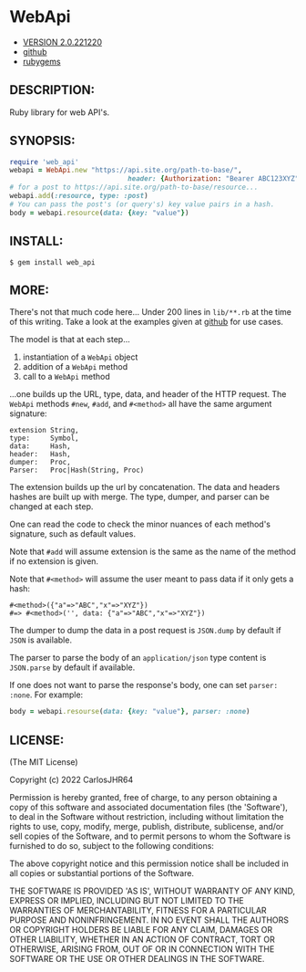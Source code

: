 # WebApi

* [VERSION 2.0.221220](https://www.github.com/carlosjhr64/web_api)
* [github](https://www.github.com/carlosjhr64/web_api)
* [rubygems](https://rubygems.org/gems/web_api)

## DESCRIPTION:

Ruby library for web API's.

## SYNOPSIS:
```ruby
require 'web_api'
webapi = WebApi.new "https://api.site.org/path-to-base/",
                             header: {Authorization: "Bearer ABC123XYZ"}
# for a post to https://api.site.org/path-to-base/resource...
webapi.add(:resource, type: :post)
# You can pass the post's (or query's) key value pairs in a hash.
body = webapi.resource(data: {key: "value"})
```
## INSTALL:
```console
$ gem install web_api
```
## MORE:

There's not that much code here...
Under 200 lines in `lib/**.rb` at the time of this writing.
Take a look at the examples given at [github](https://github.com/carlosjhr64/web_api/tree/master/examples)
for use cases.

The model is that at each step...

1. instantiation of a `WebApi` object
2. addition of a `WebApi` method
3. call to a `WebApi` method

...one builds up the URL, type, data, and header of the HTTP request.
The `WebApi` methods `#new`, `#add`, and `#<method>`
all have the same argument signature:

    extension String,
    type:     Symbol,
    data:     Hash,
    header:   Hash,
    dumper:   Proc,
    Parser:   Proc|Hash(String, Proc)

The extension builds up the url by concatenation.
The data and headers hashes are built up with merge.
The type, dumper, and parser can be changed at each step.

One can read the code to check the minor nuances of each method's signature,
such as default values.

Note that `#add` will assume extension is the same as the name of the method if
no extension is given.

Note that `#<method>` will assume the user meant to pass data if
it only gets a hash:

    #<method>({"a"=>"ABC","x"=>"XYZ"})
    #=> #<method>('', data: {"a"=>"ABC","x"=>"XYZ"})

The dumper to dump the data in a post request is `JSON.dump` by default
if `JSON` is available.

The parser to parse the body of an `application/json` type content is
`JSON.parse` by default if available.

If one does not want to parse the response's body,
one can set `parser: :none`. For example:
```ruby
body = webapi.resourse(data: {key: "value"}, parser: :none)
```
## LICENSE:

(The MIT License)

Copyright (c) 2022 CarlosJHR64

Permission is hereby granted, free of charge, to any person obtaining
a copy of this software and associated documentation files (the
'Software'), to deal in the Software without restriction, including
without limitation the rights to use, copy, modify, merge, publish,
distribute, sublicense, and/or sell copies of the Software, and to
permit persons to whom the Software is furnished to do so, subject to
the following conditions:

The above copyright notice and this permission notice shall be
included in all copies or substantial portions of the Software.

THE SOFTWARE IS PROVIDED 'AS IS', WITHOUT WARRANTY OF ANY KIND,
EXPRESS OR IMPLIED, INCLUDING BUT NOT LIMITED TO THE WARRANTIES OF
MERCHANTABILITY, FITNESS FOR A PARTICULAR PURPOSE AND NONINFRINGEMENT.
IN NO EVENT SHALL THE AUTHORS OR COPYRIGHT HOLDERS BE LIABLE FOR ANY
CLAIM, DAMAGES OR OTHER LIABILITY, WHETHER IN AN ACTION OF CONTRACT,
TORT OR OTHERWISE, ARISING FROM, OUT OF OR IN CONNECTION WITH THE
SOFTWARE OR THE USE OR OTHER DEALINGS IN THE SOFTWARE.
